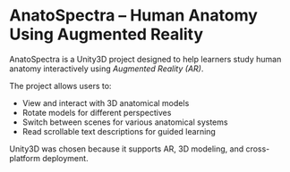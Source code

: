 # AnatoSpectra – Human Anatomy Using Augmented Reality

AnatoSpectra is a Unity3D project designed to help learners study human anatomy interactively using *Augmented Reality (AR)*.  

The project allows users to:
- View and interact with 3D anatomical models  
- Rotate models for different perspectives  
- Switch between scenes for various anatomical systems  
- Read scrollable text descriptions for guided learning  

Unity3D was chosen because it supports AR, 3D modeling, and cross-platform deployment.
